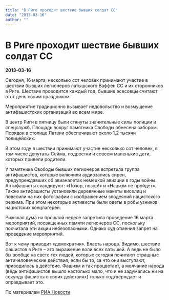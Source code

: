 ```yaml
---
title: "В Риге проходит шествие бывших солдат СС"
date: "2013-03-16"
author: ""
---
```


# В Риге проходит шествие бывших солдат СС

**2013-03-16** 

Cегодня, 16 марта, несколько сот человек принимают участие в шествии бывших легионеров латышского Ваффен СС и их сторонников в Риге. Шествие проводится каждый год, бывшие эсесовцы считают этот день своим праздником.

Мероприятие традиционно вызывает недовольство и возмущение антифашистских организаций во всем мире.

В центр Риги в пятницу были стянуты значительные силы полиции и спецслужб. Площадь вокруг памятника Свободы обнесена забором. Порядок в столице Латвии обеспечивают около 1,2 тысячи полицейских.

В этом году в шествии принимают участие несколько сот человек, в том числе депутаты Сейма, подростки и совсем маленькие дети, которых привели родители.

У памятника Свободы бывших легионеров встретила группа антифашистов, которые включили аудиозапись сирен, предупреждавших об авианалетах немецкой авиации в годы войны. Антифашисты скандируют: «Позор, позор!» и «Нацизм не пройдет». Также антифашисты установили деревянные макеты виселиц и повесили на них фотографии с изображением злодеяний нацистского режима. При этом некоторые активисты были одеты в робы узников нацистских концлагерей.

Рижская дума на прошлой неделе запретила проведение 16 марта мероприятий, посвященных памяти легионеров СС, поскольку посчитала эти акции небезопасными. Однако суд отменил запрет на проведение мероприятий.

Вот к чему приводит «демократия». Власть народа. Видимо, шествие фашистов в Риге – это выражение воли всех латышей. А ведь не было бы вообще на свете тех людей, которые сегодня почитают страшные античеловеческие действия, если бы то, за что они выступают, приводилось в действие. Фашизм и так процветает, а молчание народа (ведь антифашистов вышло настолько мало, что и не задумались ни на секунду фашисты о своих действиях) только подтверждает и оправдывает это.

По материалам [РИА Новости](http://ria.ru/)
